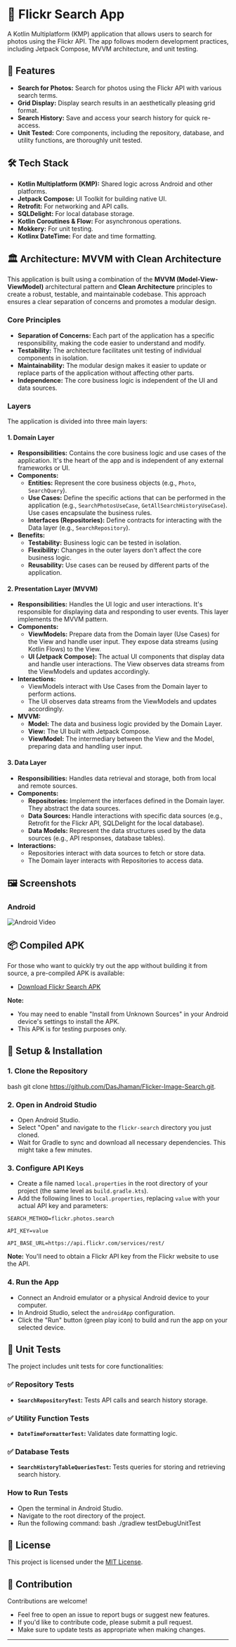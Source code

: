# 📸 Flickr Search App

A Kotlin Multiplatform (KMP) application that allows users to search for photos using the Flickr API. The app follows modern development practices, including Jetpack Compose, MVVM architecture, and unit testing.

## 🚀 Features

-   **Search for Photos:** Search for photos using the Flickr API with various search terms.
-   **Grid Display:** Display search results in an aesthetically pleasing grid format.
-   **Search History:** Save and access your search history for quick re-access.
-   **Unit Tested:** Core components, including the repository, database, and utility functions, are thoroughly unit tested.

## 🛠️ Tech Stack

-   **Kotlin Multiplatform (KMP):** Shared logic across Android and other platforms.
-   **Jetpack Compose:** UI Toolkit for building native UI.
-   **Retrofit:** For networking and API calls.
-   **SQLDelight:** For local database storage.
-   **Kotlin Coroutines & Flow:** For asynchronous operations.
-   **Mokkery:** For unit testing.
-   **Kotlinx DateTime:** For date and time formatting.

## 🏛️ Architecture: MVVM with Clean Architecture

This application is built using a combination of the **MVVM (Model-View-ViewModel)** architectural pattern and **Clean Architecture** principles to create a robust, testable, and maintainable codebase. This approach ensures a clear separation of concerns and promotes a modular design.

### Core Principles

-   **Separation of Concerns:** Each part of the application has a specific responsibility, making the code easier to understand and modify.
-   **Testability:** The architecture facilitates unit testing of individual components in isolation.
-   **Maintainability:** The modular design makes it easier to update or replace parts of the application without affecting other parts.
-   **Independence:** The core business logic is independent of the UI and data sources.

### Layers

The application is divided into three main layers:

#### 1. Domain Layer

-   **Responsibilities:** Contains the core business logic and use cases of the application. It's the heart of the app and is independent of any external frameworks or UI.
-   **Components:**
    -   **Entities:** Represent the core business objects (e.g., `Photo`, `SearchQuery`).
    -   **Use Cases:** Define the specific actions that can be performed in the application (e.g., `SearchPhotosUseCase`, `GetAllSearchHistoryUseCase`). Use cases encapsulate the business rules.
    -   **Interfaces (Repositories):** Define contracts for interacting with the Data layer (e.g., `SearchRepository`).
-   **Benefits:**
    -   **Testability:** Business logic can be tested in isolation.
    -   **Flexibility:** Changes in the outer layers don't affect the core business logic.
    -   **Reusability:** Use cases can be reused by different parts of the application.

#### 2. Presentation Layer (MVVM)

-   **Responsibilities:** Handles the UI logic and user interactions. It's responsible for displaying data and responding to user events. This layer implements the MVVM pattern.
-   **Components:**
    -   **ViewModels:** Prepare data from the Domain layer (Use Cases) for the View and handle user input. They expose data streams (using Kotlin Flows) to the View.
    -   **UI (Jetpack Compose):** The actual UI components that display data and handle user interactions. The View observes data streams from the ViewModels and updates accordingly.
-   **Interactions:**
    -   ViewModels interact with Use Cases from the Domain layer to perform actions.
    -   The UI observes data streams from the ViewModels and updates accordingly.
- **MVVM:**
    - **Model:** The data and business logic provided by the Domain Layer.
    - **View:** The UI built with Jetpack Compose.
    - **ViewModel:** The intermediary between the View and the Model, preparing data and handling user input.

#### 3. Data Layer

-   **Responsibilities:** Handles data retrieval and storage, both from local and remote sources.
-   **Components:**
    -   **Repositories:** Implement the interfaces defined in the Domain layer. They abstract the data sources.
    -   **Data Sources:** Handle interactions with specific data sources (e.g., Retrofit for the Flickr API, SQLDelight for the local database).
    -   **Data Models:** Represent the data structures used by the data sources (e.g., API responses, database tables).
-   **Interactions:**
    -   Repositories interact with data sources to fetch or store data.
    -   The Domain layer interacts with Repositories to access data.

## 🖼️ Screenshots

### Android
![Android Video](https://github.com/user-attachments/assets/3d52442e-5ad8-427b-9a36-0358c97e698c)

## 📦 Compiled APK

For those who want to quickly try out the app without building it from source, a pre-compiled APK is available:

-   [Download Flickr Search APK](https://www.upload-apk.com/mPSP8yCuo3EA4NA)

**Note:**

-   You may need to enable "Install from Unknown Sources" in your Android device's settings to install the APK.
-   This APK is for testing purposes only.

## 🔧 Setup & Installation

### 1. Clone the Repository
bash git clone https://github.com/DasJhaman/Flicker-Image-Search.git.

### 2. Open in Android Studio

-   Open Android Studio.
-   Select "Open" and navigate to the `flickr-search` directory you just cloned.
-   Wait for Gradle to sync and download all necessary dependencies. This might take a few minutes.

### 3. Configure API Keys

-   Create a file named `local.properties` in the root directory of your project (the same level as `build.gradle.kts`).
-   Add the following lines to `local.properties`, replacing `value` with your actual API key and parameters:


`SEARCH_METHOD=flickr.photos.search`

`API_KEY=value`

`API_BASE_URL=https://api.flickr.com/services/rest/`

**Note:** You'll need to obtain a Flickr API key from the Flickr website to use the API.

### 4. Run the App

-   Connect an Android emulator or a physical Android device to your computer.
-   In Android Studio, select the `androidApp` configuration.
-   Click the "Run" button (green play icon) to build and run the app on your selected device.

## 🧪 Unit Tests

The project includes unit tests for core functionalities:

### ✅ Repository Tests

-   **`SearchRepositoryTest`:** Tests API calls and search history storage.

### ✅ Utility Function Tests

-   **`DateTimeFormatterTest`:** Validates date formatting logic.

### ✅ Database Tests

-   **`SearchHistoryTableQueriesTest`:** Tests queries for storing and retrieving search history.

### How to Run Tests

-   Open the terminal in Android Studio.
-   Navigate to the root directory of the project.
-   Run the following command:
    bash ./gradlew testDebugUnitTest

## 📜 License

This project is licensed under the [MIT License](LICENSE).

## 🤝 Contribution

Contributions are welcome!

-   Feel free to open an issue to report bugs or suggest new features.
-   If you'd like to contribute code, please submit a pull request.
-   Make sure to update tests as appropriate when making changes.

---
